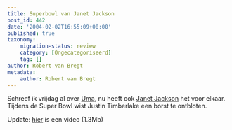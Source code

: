 ```yaml
---
title: Superbowl van Janet Jackson
post_id: 442
date: '2004-02-02T16:55:09+00:00'
published: true
taxonomy:
    migration-status: review
    category: [Ongecategoriseerd]
    tag: []
author: Robert van Bregt
metadata:
    author: Robert van Bregt
---
```

Schreef ik vrijdag al over [Uma](http://bregtology.wordpress.com/2004/01/30/uma-thurman-geeft-zich-bloot/), nu heeft ook [Janet Jackson](http://www.telegraaf.nl/prive/article7665531.ece) het voor elkaar. Tijdens de Super Bowl wist Justin Timberlake een borst te ontbloten.

Update: [hier](http://www.durp.net/images/janet_fully_video01.avi) is een video (1.3Mb)